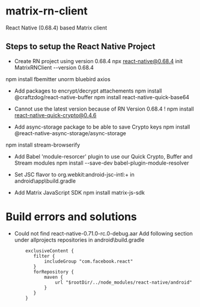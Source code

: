 # matrix-rn-client

React Native (0.68.4) based Matrix client

## Steps to setup the React Native Project

-   Create RN project using version 0.68.4
    npx react-native@0.68.4 init MatrixRNClient --version 0.68.4

npm install fbemitter unorm bluebird axios

-   Add packages to encrypt/decrypt attachements
    npm install @craftzdog/react-native-buffer
    npm install react-native-quick-base64

-   Cannot use the latest version because of RN Version 0.68.4 !
    npm install react-native-quick-crypto@0.4.6

-   Add async-storage package to be able to save Crypto keys
    npm install @react-native-async-storage/async-storage

npm install stream-browserify

-   Add Babel 'module-resorcer' plugin to use our Quick Crypto, Buffer and Stream modules
    npm install --save-dev babel-plugin-module-resolver

-   Set JSC flavor to org.webkit:android-jsc-intl:+ in android\app\build.gradle

-   Add Matrix JavaScript SDK
    npm install matrix-js-sdk

# Build errors and solutions

-   Could not find react-native-0.71.0-rc.0-debug.aar
    Add following section under allprojects repositories in android\build.gradle
    ```
        exclusiveContent {
           filter {
               includeGroup "com.facebook.react"
           }
           forRepository {
               maven {
                   url "$rootDir/../node_modules/react-native/android"
               }
           }
        }
    ```
